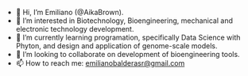 - 👋 Hi, I’m Emiliano (@AikaBrown).
- 👀 I’m interested in Biotechnology, Bioengineering, mechanical and electronic technology development.
- 🌱 I’m currently learning programation, specifically Data Science with Phyton, and design and application of genome-scale models.
- 💞️ I’m looking to collaborate on development of bioengineering tools.
- 📫 How to reach me:  emilianobalderasr@gmail.com
